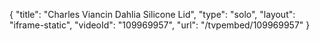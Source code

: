 {
    "title": "Charles Viancin Dahlia Silicone Lid",
    "type": "solo",
    "layout": "iframe-static",
    "videoId": "109969957",
    "url": "\/tvpembed\/109969957"
}